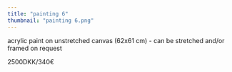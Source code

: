 ```yaml
---
title: "painting 6"
thumbnail: "painting 6.png"
---
```

acrylic paint on unstretched canvas (62x61 cm) - can be stretched and/or framed on request


2500DKK/340€